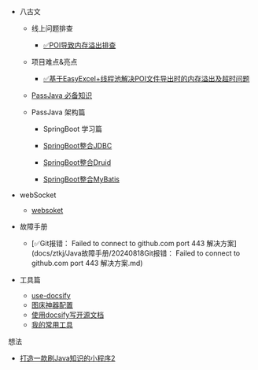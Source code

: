 - 八古文   

  - 线上问题排查

    - [✅POI导致内存溢出排查](docs/Guwen/8GuwenD/线上问题排查/✅POI导致内存溢出排查.md)

  - 项目难点&亮点

    - [✅基于EasyExcel+线程池解决POI文件导出时的内存溢出及超时问题](docs\Guwen\8GuwenD\项目难点&亮点\✅基于EasyExcel+线程池解决POI文件导出时的内存溢出及超时问题.md)

  - [PassJava 必备知识](introduction/PassJava_introduction_02.md) 

  - PassJava 架构篇 

    * SpringBoot 学习篇   

    * [SpringBoot整合JDBC](springboot-tech/spring-boot-05-data-jdbc.md)    

    * [SpringBoot整合Druid](springboot-tech/spring-boot-06-data-druid.md)  

    - [SpringBoot整合MyBatis](springboot-tech/spring-boot-07-data-mybatis.md) 

- webSocket
  - [websoket](docs/websoket/websoket.md)
- 故障手册

  - [✅Git报错： Failed to connect to github.com port 443 解决方案](docs/ztkj/Java故障手册/20240818Git报错： Failed to connect to github.com port 443 解决方案.md)

- 工具篇    

  - [use-docsify](docs/tools/use-docsify.md)    
  - [图床神器配置](tools/图床神器配置.md)    
  - [使用docsify写开源文档](tools/使用docsify写开源文档.md)    
  - [我的常用工具](tools/我的常用工具.md) 


想法 

   * [打造一款刷Java知识的小程序2](idea/打造一款刷Java知识的小程序2.md)
